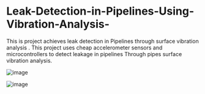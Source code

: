 # Leak-Detection-in-Pipelines-Using-Vibration-Analysis-
This is project  achieves leak detection in Pipelines through surface vibration analysis .
This project uses cheap accelerometer sensors and microcontrollers to detect leakage in pipelines 
Through pipes surface vibration analysis.

![image](https://github.com/yankeygilbert/Leak-Detection-in-Pipelines-Using-Vibration-Analysis-/assets/86690944/0823b3a2-fad9-4028-9299-7289abceb1d5)

![image](https://github.com/yankeygilbert/Leak-Detection-in-Pipelines-Using-Vibration-Analysis-/assets/86690944/c9fe8859-d6ae-4c3a-8f4f-3452d2c80ccd)



 
 

